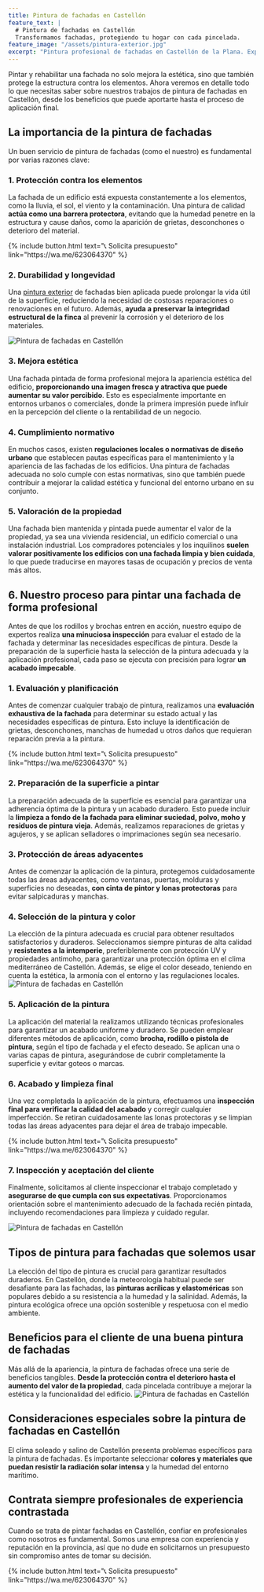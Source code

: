 ```yaml
---
title: Pintura de fachadas en Castellón
feature_text: |
  # Pintura de fachadas en Castellón
  Transformamos fachadas, protegiendo tu hogar con cada pincelada.
feature_image: "/assets/pintura-exterior.jpg"
excerpt: "Pintura profesional de fachadas en Castellón de la Plana. Expertos en dar nueva vida a tu edificio. Solicita tu presupuesto hoy."
---
```


Pintar y rehabilitar una fachada no solo mejora la estética, sino que también protege la estructura contra los elementos. Ahora veremos en detalle todo lo que necesitas saber sobre nuestros trabajos de pintura de fachadas en Castellón, desde los beneficios que puede aportarte hasta el proceso de aplicación final.

## La importancia de la pintura de fachadas
Un buen servicio de pintura de fachadas (como el nuestro) es fundamental por varias razones clave:

### 1. Protección contra los elementos 
La fachada de un edificio está expuesta constantemente a los elementos, como la lluvia, el sol, el viento y la contaminación. Una pintura de calidad **actúa como una barrera protectora**, evitando que la humedad penetre en la estructura y cause daños, como la aparición de grietas, desconchones o deterioro del material.

<div class="center2">
{% include button.html text="📞 Solicita presupuesto" link="https://wa.me/623064370" %}
</div>

### 2. Durabilidad y longevidad
Una [pintura exterior](https://pintorencastellon.es/pintura-exterior) de fachadas bien aplicada puede prolongar la vida útil de la superficie, reduciendo la necesidad de costosas reparaciones o renovaciones en el futuro. Además, **ayuda a preservar la integridad estructural de la finca** al prevenir la corrosión y el deterioro de los materiales.

<img src="/assets/pintura de fachadas en castellon 1.jpeg" alt="Pintura de fachadas en Castellón" class="center2">

### 3. Mejora estética
Una fachada pintada de forma profesional mejora la apariencia estética del edificio, **proporcionando una imagen fresca y atractiva que puede aumentar su valor percibido**. Esto es especialmente importante en entornos urbanos o comerciales, donde la primera impresión puede influir en la percepción del cliente o la rentabilidad de un negocio.

### 4. Cumplimiento normativo 
En muchos casos, existen **regulaciones locales o normativas de diseño urbano** que establecen pautas específicas para el mantenimiento y la apariencia de las fachadas de los edificios. Una pintura de fachadas adecuada no solo cumple con estas normativas, sino que también puede contribuir a mejorar la calidad estética y funcional del entorno urbano en su conjunto.
### 5. Valoración de la propiedad 
Una fachada bien mantenida y pintada puede aumentar el valor de la propiedad, ya sea una vivienda residencial, un edificio comercial o una instalación industrial. Los compradores potenciales y los inquilinos **suelen valorar positivamente los edificios con una fachada limpia y bien cuidada**, lo que puede traducirse en mayores tasas de ocupación y precios de venta más altos.

## 6. Nuestro proceso para pintar una fachada de forma profesional
Antes de que los rodillos y brochas entren en acción, nuestro equipo de expertos realiza **una minuciosa inspección** para evaluar el estado de la fachada y determinar las necesidades específicas de pintura. Desde la preparación de la superficie hasta la selección de la pintura adecuada y la aplicación profesional, cada paso se ejecuta con precisión para lograr **un acabado impecable**. 

### 1. Evaluación y planificación
Antes de comenzar cualquier trabajo de pintura, realizamos una **evaluación exhaustiva de la fachada** para determinar su estado actual y las necesidades específicas de pintura. Esto incluye la identificación de grietas, desconchones, manchas de humedad u otros daños que requieran reparación previa a la pintura.

<div class="center2">
{% include button.html text="📞 Solicita presupuesto" link="https://wa.me/623064370" %}
</div>

### 2. Preparación de la superficie a pintar
La preparación adecuada de la superficie es esencial para garantizar una adherencia óptima de la pintura y un acabado duradero. Esto puede incluir la **limpieza a fondo de la fachada para eliminar suciedad, polvo, moho y residuos de pintura vieja**. Además, realizamos reparaciones de grietas y agujeros, y se aplican selladores o imprimaciones según sea necesario.

### 3. Protección de áreas adyacentes
Antes de comenzar la aplicación de la pintura, protegemos cuidadosamente todas las áreas adyacentes, como ventanas, puertas, molduras y superficies no deseadas, **con cinta de pintor y lonas protectoras** para evitar salpicaduras y manchas.

### 4. Selección de la pintura y color
La elección de la pintura adecuada es crucial para obtener resultados satisfactorios y duraderos. Seleccionamos siempre pinturas de alta calidad y **resistentes a la intemperie**, preferiblemente con protección UV y propiedades antimoho, para garantizar una protección óptima en el clima mediterráneo de Castellón. Además, se elige el color deseado, teniendo en cuenta la estética, la armonía con el entorno y las regulaciones locales.
<img src="/assets/pintura de fachadas en castellon 4.jpeg" alt="Pintura de fachadas en Castellón" class="center2">

### 5. Aplicación de la pintura
La aplicación del material la realizamos utilizando técnicas profesionales para garantizar un acabado uniforme y duradero. Se pueden emplear diferentes métodos de aplicación, como **brocha, rodillo o pistola de pintura**, según el tipo de fachada y el efecto deseado. Se aplican una o varias capas de pintura, asegurándose de cubrir completamente la superficie y evitar goteos o marcas.

### 6. Acabado y limpieza final 
Una vez completada la aplicación de la pintura, efectuamos una **inspección final para verificar la calidad del acabado** y corregir cualquier imperfección. Se retiran cuidadosamente las lonas protectoras y se limpian todas las áreas adyacentes para dejar el área de trabajo impecable.

<div class="center2">
{% include button.html text="📞 Solicita presupuesto" link="https://wa.me/623064370" %}
</div>

### 7. Inspección y aceptación del cliente
Finalmente, solicitamos al cliente inspeccionar el trabajo completado y **asegurarse de que cumpla con sus expectativas**. Proporcionamos orientación sobre el mantenimiento adecuado de la fachada recién pintada, incluyendo recomendaciones para limpieza y cuidado regular.

<img src="/assets/pintura de fachadas en castellon 2.jpeg" alt="Pintura de fachadas en Castellón" class="center2">


## Tipos de pintura para fachadas que solemos usar
La elección del tipo de pintura es crucial para garantizar resultados duraderos. En Castellón, donde la meteorología habitual puede ser desafiante para las fachadas, las **pinturas acrílicas y elastoméricas** son populares debido a su resistencia a la humedad y la salinidad. Además, la pintura ecológica ofrece una opción sostenible y respetuosa con el medio ambiente.

## Beneficios para el cliente de una buena pintura de fachadas
Más allá de la apariencia, la pintura de fachadas ofrece una serie de beneficios tangibles. **Desde la protección contra el deterioro hasta el aumento del valor de la propiedad**, cada pincelada contribuye a mejorar la estética y la funcionalidad del edificio.
<img src="/assets/pintura de fachadas en castellon 3.jpeg" alt="Pintura de fachadas en Castellón" class="center2">

## Consideraciones especiales sobre la pintura de fachadas en Castellón
El clima soleado y salino de Castellón presenta problemas específicos para la pintura de fachadas. Es importante seleccionar **colores y materiales que puedan resistir la radiación solar intensa** y la humedad del entorno marítimo.

## Contrata siempre profesionales de experiencia contrastada
Cuando se trata de pintar fachadas en Castellón, confiar en profesionales como nosotros es fundamental. Somos una empresa con experiencia y reputación en la provincia, así que no dude en solicitarnos un presupuesto sin compromiso antes de tomar su decisión.

<div class="center2">
{% include button.html text="📞 Solicita presupuesto" link="https://wa.me/623064370" %}
</div>


